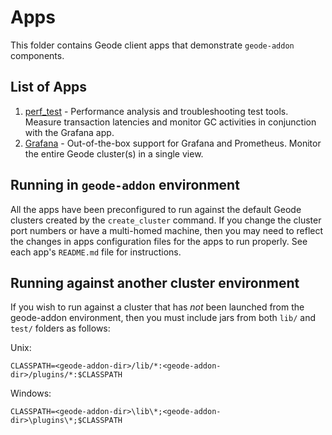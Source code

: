 # Apps

This folder contains Geode client apps that demonstrate `geode-addon` components.

## List of Apps

1. [perf_test](perf_test/) - Performance analysis and troubleshooting test tools. Measure transaction latencies and monitor GC activities in conjunction with the Grafana app.
2. [Grafana](grafana/) - Out-of-the-box support for Grafana and Prometheus. Monitor the entire Geode cluster(s) in a single view.

## Running in `geode-addon` environment

All the apps have been preconfigured to run against the default Geode clusters created by the `create_cluster` command. If you change the cluster port numbers or have a multi-homed machine, then you may need to reflect the changes in apps configuration files for the apps to run properly. See each app's `README.md` file for instructions.

## Running against another cluster environment

If you wish to run against a cluster that has *not* been launched from the geode-addon environment, then you must include jars from both `lib/` and `test/` folders as follows:

Unix:
```
CLASSPATH=<geode-addon-dir>/lib/*:<geode-addon-dir>/plugins/*:$CLASSPATH
```

Windows:
```
CLASSPATH=<geode-addon-dir>\lib\*;<geode-addon-dir>\plugins\*;$CLASSPATH
```